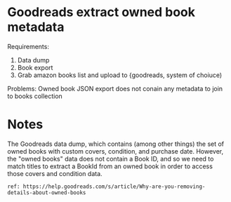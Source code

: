 # Goodreads extract owned book metadata

Requirements:
1. Data dump
2. Book export
3. Grab amazon books list and upload to {goodreads, system of choiuce)

Problems:
Owned book JSON export does not conain any metadata to join to books collection

# Notes
The Goodreads data dump, which contains (among other things)
    the set of owned books with custom covers, condition, and purchase date.
    However, the "owned books" data does not contain a Book ID, and so we need
    to match titles to extract a BookId from an owned book in order to access
    those covers and condition data.

    ref: https://help.goodreads.com/s/article/Why-are-you-removing-details-about-owned-books